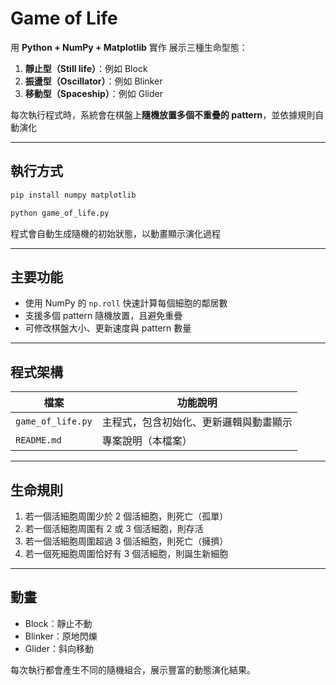 # Game of Life

用 **Python + NumPy + Matplotlib** 實作
展示三種生命型態：

1. **靜止型（Still life）**：例如 Block
2. **振盪型（Oscillator）**：例如 Blinker
3. **移動型（Spaceship）**：例如 Glider

每次執行程式時，系統會在棋盤上**隨機放置多個不重疊的 pattern**，並依據規則自動演化

---

## 執行方式


```bash
pip install numpy matplotlib
```


```bash
python game_of_life.py
```

程式會自動生成隨機的初始狀態，以動畫顯示演化過程

---

## 主要功能

* 使用 NumPy 的 `np.roll` 快速計算每個細胞的鄰居數
* 支援多個 pattern 隨機放置，且避免重疊
* 可修改棋盤大小、更新速度與 pattern 數量

---

## 程式架構

| 檔案                | 功能說明                |
| ----------------- | ------------------- |
| `game_of_life.py` | 主程式，包含初始化、更新邏輯與動畫顯示 |
| `README.md`       | 專案說明（本檔案）           |

---

## 生命規則

1. 若一個活細胞周圍少於 2 個活細胞，則死亡（孤單）
2. 若一個活細胞周圍有 2 或 3 個活細胞，則存活
3. 若一個活細胞周圍超過 3 個活細胞，則死亡（擁擠）
4. 若一個死細胞周圍恰好有 3 個活細胞，則誕生新細胞

---

## 動畫

* Block：靜止不動
* Blinker：原地閃爍
* Glider：斜向移動

每次執行都會產生不同的隨機組合，展示豐富的動態演化結果。
